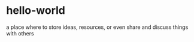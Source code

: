# hello-world
 a place where to store ideas, resources, or even share and discuss things with others
